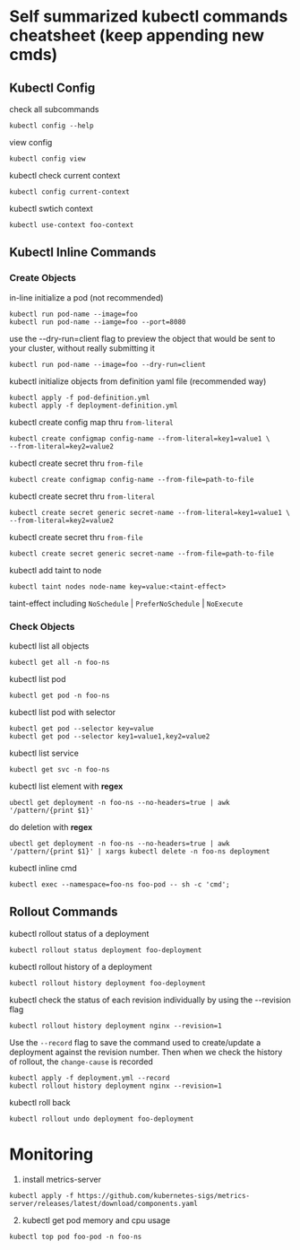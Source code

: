 # Self summarized kubectl commands cheatsheet (keep appending new cmds)

## Kubectl Config

check all subcommands
```
kubectl config --help
```

view config
```
kubectl config view
```

kubectl check current context
```
kubectl config current-context
```

kubectl swtich context
```
kubectl use-context foo-context
```

## Kubectl Inline Commands

### Create Objects

in-line initialize a pod (not recommended)
```
kubectl run pod-name --image=foo
kubectl run pod-name --iamge=foo --port=8080
```

use the --dry-run=client flag to preview the object that would be sent to your cluster, without really submitting it
```
kubectl run pod-name --image=foo --dry-run=client
```

kubectl initialize objects from definition yaml file (recommended way)
```
kubectl apply -f pod-definition.yml
kubectl apply -f deployment-definition.yml
```

kubectl create config map thru `from-literal`
```
kubectl create configmap config-name --from-literal=key1=value1 \
--from-literal=key2=value2
```

kubectl create secret thru `from-file`
```
kubectl create configmap config-name --from-file=path-to-file
```

kubectl create secret thru `from-literal`
```
kubectl create secret generic secret-name --from-literal=key1=value1 \
--from-literal=key2=value2
```

kubectl create secret thru `from-file`
```
kubectl create secret generic secret-name --from-file=path-to-file
```

kubectl add taint to node
```
kubectl taint nodes node-name key=value:<taint-effect>
```
taint-effect including `NoSchedule` |  `PreferNoSchedule` | `NoExecute`

### Check Objects

kubectl list all objects
```
kubectl get all -n foo-ns
```

kubectl list pod
```
kubectl get pod -n foo-ns
```

kubectl list pod with selector
```
kubectl get pod --selector key=value
kubectl get pod --selector key1=value1,key2=value2
```

kubectl list service
```
kubectl get svc -n foo-ns
```

kubectl list element with **regex**

```
ubectl get deployment -n foo-ns --no-headers=true | awk '/pattern/{print $1}'
```

do deletion with **regex**
```
ubectl get deployment -n foo-ns --no-headers=true | awk '/pattern/{print $1}' | xargs kubectl delete -n foo-ns deployment
```

kubectl inline cmd
```
kubectl exec --namespace=foo-ns foo-pod -- sh -c 'cmd';
```

## Rollout Commands

kubectl rollout status of a deployment
```
kubectl rollout status deployment foo-deployment
```

kubectl rollout history of a deployment
```
kubectl rollout history deployment foo-deployment
```

kubectl check the status of each revision individually by using the --revision flag
```
kubectl rollout history deployment nginx --revision=1
```

Use the `--record` flag to save the command used to create/update a deployment against the revision number. Then when we check the history of rollout, the `change-cause` is recorded
```
kubectl apply -f deployment.yml --record
kubectl rollout history deployment nginx --revision=1
```

kubectl roll back
```
kubectl rollout undo deployment foo-deployment
```

# Monitoring

1. install metrics-server

```
kubectl apply -f https://github.com/kubernetes-sigs/metrics-server/releases/latest/download/components.yaml
```

2. kubectl get pod memory and cpu usage
```
kubectl top pod foo-pod -n foo-ns
```
